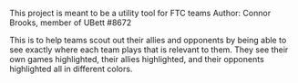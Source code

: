 This project is meant to be a utility tool for FTC teams
Author: Connor Brooks, member of UBett #8672

This is to help teams scout out their allies and opponents by being able to see exactly where each team plays that is relevant to them. They see their own games highlighted, their allies highlighted, and their opponents highlighted all in different colors. 
